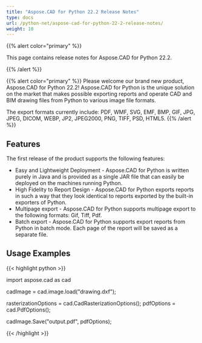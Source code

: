 ```yaml
---
title: "Aspose.CAD for Python 22.2 Release Notes"
type: docs
url: /python-net/aspose-cad-for-python-22-2-release-notes/
weight: 10
---
```


{{% alert color="primary" %}}

This page contains release notes for Aspose.CAD for Python 22.2.

{{% /alert %}}

{{% alert color="primary" %}}
Please welcome our brand new product, Aspose.CAD for Python 22.2! Aspose.CAD for Python is the unique solution on the market that makes possible exporting reports and operate CAD and BIM drawing files from Python to various image file formats.

The export formats currently include: PDF, WMF, SVG, EMF, BMP, GIF, JPG, JPEG, DICOM, WEBP, JP2, JPEG2000, PNG, TIFF, PSD, HTML5.
{{% /alert %}}

## Features

The first release of the product supports the following features:

- Easy and Lightweight Deployment - Aspose.CAD for Python is written purely in Java and is provided as a single JAR file that can easily be deployed on the machines running Python.
- High Fidelity to Report Design - Aspose.CAD for Python exports reports in such a way that they look identical to reports exported by the built-in exporters of Python.
- Multipage export -  Aspose.CAD for Python supports multipage export to the following formats:  Gif,  Tiff, Pdf.
- Batch export - Aspose.CAD for Python supports export reports from Python in batch mode. Each page of the report will be saved as a separate file.

## Usage Examples

{{< highlight python >}}

import aspose.cad as cad

cadImage = cad.image.load("drawing.dxf");

rasterizationOptions = cad.CadRasterizationOptions();
pdfOptions = cad.PdfOptions();

cadImage.Save("output.pdf", pdfOptions);

{{< /highlight >}}
